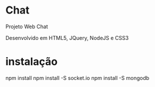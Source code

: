 # Chat
Projeto Web Chat

Desenvolvido em HTML5, JQuery, NodeJS e CSS3

# instalação

npm install 
npm install -S socket.io
npm install -S mongodb